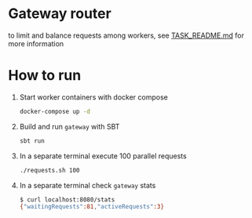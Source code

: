 # Gateway router 

to limit and balance requests among workers, see [TASK_README.md](TASK_README.md) for more information


# How to run

1. Start worker containers with docker compose

   ```bash
   docker-compose up -d
   ```
2. Build and run `gateway` with SBT
   ```bash
   sbt run
   ```
3. In a separate terminal execute 100 parallel requests
   ```bash
   ./requests.sh 100
   ```
4. In a separate terminal check `gateway` stats
   ```bash
   $ curl localhost:8080/stats
   {"waitingRequests":81,"activeRequests":3}
   ```



